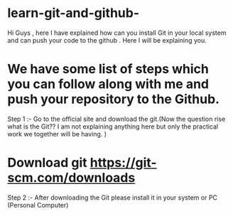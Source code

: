 # learn-git-and-github-
Hi Guys , here I have explained how can you install Git in your local system and can push your code to the github . Here I will be explaining you.


# We have some list of steps which you can follow along with me and push your repository to the Github.

Step 1 :- Go to the official site and download the git.(Now the question rise what is the Git?? I am not explaining anything here but only the practical work we together will be having. )

# Download git https://git-scm.com/downloads

Step 2 :- After downloading the Git please install it in your system or PC (Personal Computer)

